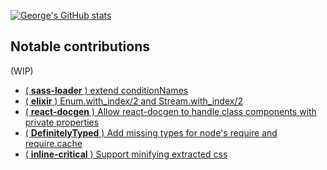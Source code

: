 [![George's GitHub stats](https://github-readme-stats.vercel.app/api?username=GeorgeTaveras1231)](https://github.com/anuraghazra/github-readme-stats)

## Notable contributions

(WIP)
- [( **sass-loader** ) extend conditionNames](https://github.com/webpack-contrib/sass-loader/pull/1092)
- [( **elixir** ) Enum.with_index/2 and Stream.with_index/2](https://github.com/elixir-lang/elixir/pull/4040)
- [ ( **react-docgen** ) Allow react-docgen to handle class components with private properties](https://github.com/reactjs/react-docgen/pull/440)
- [ ( **DefinitelyTyped** ) Add missing types for node's require and require.cache](https://github.com/DefinitelyTyped/DefinitelyTyped/pull/40456)
- [ ( **inline-critical** ) Support minifying extracted css](https://github.com/bezoerb/inline-critical/pull/237)
